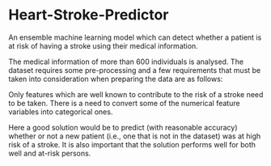 # Heart-Stroke-Predictor

An ensemble machine learning model which can detect whether a patient is at risk of having a stroke using their medical information.

The medical information of more than 600 individuals is analysed. The dataset requires some pre-processing and a few requirements that must be taken into consideration when preparing the data are as follows:

Only features which are well known to contribute to the risk of a stroke need to be taken.
There is a need to convert some of the numerical feature variables into categorical ones.

Here a good solution would be to predict (with reasonable accuracy) whether or not a new patient (i.e., one that is not in the dataset) was at high risk of a stroke. It is also important that the solution performs well for both well and at-risk persons.
